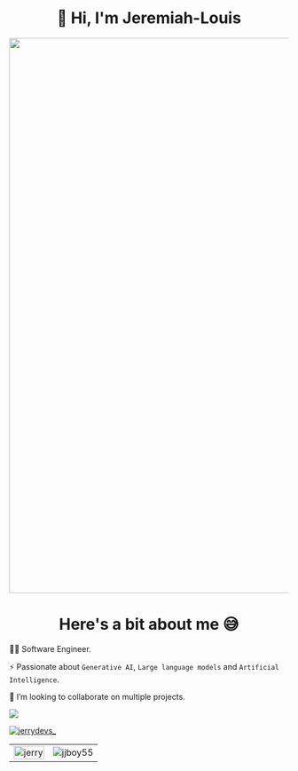 <h1 align="center">👋 Hi, I'm Jeremiah-Louis</h1>          
<img src="https://github.com/Anmol-Baranwal/Cool-GIFs-For-GitHub/assets/74038190/0c7eb6ed-663b-4ce4-bfbd-18239a38ba1b" width="1000">
 
<h1 align="center">Here's a bit about me 😅</h1>   

👨‍💻 Software Engineer.     
  
⚡️ Passionate about `Generative AI`, `Large language models` and `Artificial Intelligence`. 

👯 I’m looking to collaborate on multiple projects.

 
![](https://komarev.com/ghpvc/?username=jjboy55&color=blue)

<p align="left"> <a href="https://twitter.com/jerrydevs_" target="blank"><img src="https://img.shields.io/twitter/follow/jerrydevs_?logo=twitter&style=for-the-badge" alt="jerrydevs_" /></a> </p>

<table> 
  <tr>
    <td>
      <img width="100%" src="https://github-readme-stats.vercel.app/api/top-langs?username=jeremiah-louis&show_icons=true&locale=en&layout=compact&theme=onedark" alt="jerry" />
    </td>
    <td>
      <img src="https://github-readme-streak-stats.herokuapp.com/?user=jeremiah-louis&theme=onedark" alt="jjboy55" />
    </td>
  </tr>
</table> 
<!-- <table>
  <tr>
    <td >
      <img width="100%" src="https://quotes-github-readme.vercel.app/api?type=horizontal&theme=dark" alt="quote" />
    </td>
  </tr>
</table> -->



